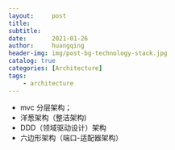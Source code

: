 ```yaml
---
layout:     post
title:      
subtitle:   
date:       2021-01-26
author:     huangqing
header-img: img/post-bg-technology-stack.jpg
catalog: true
categories: [Architecture]
tags:
    - architecture
---
```



+ mvc 分层架构；
+ 洋葱架构（整洁架构)
+ DDD（领域驱动设计）架构
+ 六边形架构（端口-适配器架构）
